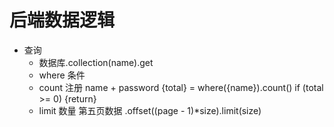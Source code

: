 # 后端数据逻辑

- 查询
    - 数据库.collection(name).get
    - where 条件
    - count
        注册  name + password
        {total} = where({name}).count()
    if (total >= 0) {return}
    - limit 数量
        第五页数据  .offset((page - 1)*size).limit(size)